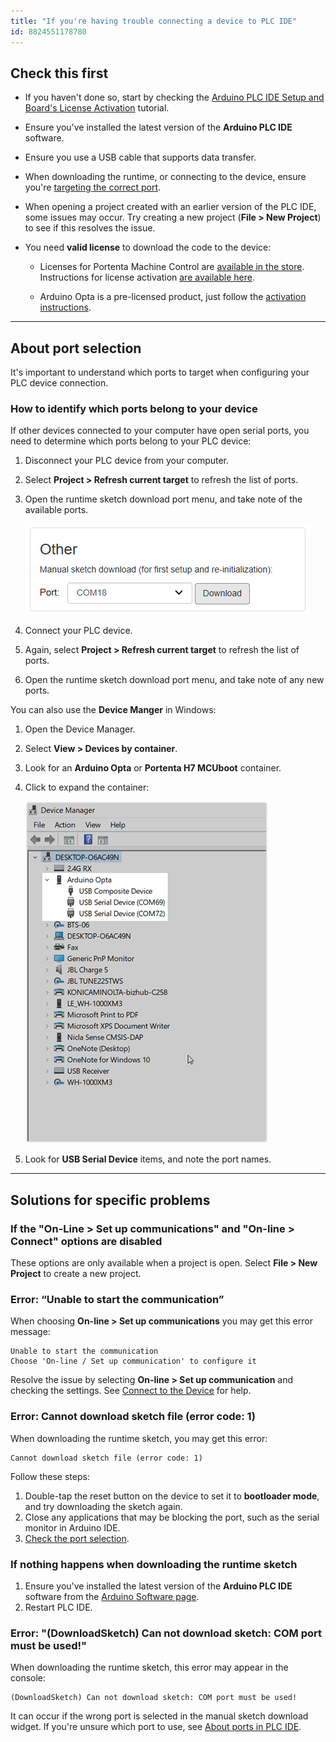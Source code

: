 ```yaml
---
title: "If you're having trouble connecting a device to PLC IDE"
id: 8824551178780
---
```


## Check this first

- If you haven't done so, start by checking the [Arduino PLC IDE Setup and Board's License Activation](https://docs.arduino.cc/software/plc-ide/tutorials/plc-ide-setup-license#instructions) tutorial.

- Ensure you've installed the latest version of the **Arduino PLC IDE** software.

- Ensure you use a USB cable that supports data transfer.

- When downloading the runtime, or connecting to the device, ensure you're [targeting the correct port](#about-ports).

- When opening a project created with an earlier version of the PLC IDE, some issues may occur. Try creating a new project (**File > New Project**) to see if this resolves the issue.

- You need **valid license** to download the code to the device:

  - Licenses for Portenta Machine Control are [available in the store](https://store.arduino.cc/products/plc-key-portenta-machine-control). Instructions for license activation [are available here](https://docs.arduino.cc/software/plc-ide/tutorials/plc-ide-setup-license#6-license-activation-with-product-key-portenta-machine-control).

  - Arduino Opta is a pre-licensed product, just follow the [activation instructions](https://docs.arduino.cc/software/plc-ide/tutorials/plc-ide-setup-license#7-license-activation-with-pre-licensed-products-opta).

---

## About port selection

It's important to understand which ports to target when configuring your PLC device connection.

### How to identify which ports belong to your device

If other devices connected to your computer have open serial ports, you need to determine which ports belong to your PLC device:

1. Disconnect your PLC device from your computer.
1. Select **Project > Refresh current target** to refresh the list of ports.
1. Open the runtime sketch download port menu, and take note of the available ports.

   ![The runtime download widget.](img/plc-ide-runtime-ports.png)

1. Connect your PLC device.
1. Again, select **Project > Refresh current target** to refresh the list of ports.
1. Open the runtime sketch download port menu, and take note of any new ports.

You can also use the **Device Manger** in Windows:

1. Open the Device Manager.
1. Select **View > Devices by container**.
1. Look for an **Arduino Opta** or **Portenta H7 MCUboot** container.
1. Click to expand the container:

   ![Arduino Opta ports in Device Manager.](img/device-manager.png)

1. Look for **USB Serial Device** items, and note the port names.

---

## Solutions for specific problems

### If the "On-Line > Set up communications" and "On-line > Connect" options are disabled

These options are only available when a project is open. Select **File > New Project** to create a new project.

### Error: “Unable to start the communication”

When choosing **On-line > Set up communications** you may get this error message:

```
Unable to start the communication
Choose 'On-line / Set up communication' to configure it
```

Resolve the issue by selecting **On-line > Set up communication** and checking the settings. See [Connect to the Device](https://docs.arduino.cc/software/plc-ide/tutorials/plc-ide-setup-license#5-connect-to-the-device) for help.

### Error: Cannot download sketch file (error code: 1)

When downloading the runtime sketch, you may get this error:

```
Cannot download sketch file (error code: 1)
```

Follow these steps:

1. Double-tap the reset button on the device to set it to **bootloader mode**, and try downloading the sketch again.
2. Close any applications that may be blocking the port, such as the serial monitor in Arduino IDE.
3. [Check the port selection](#about-ports).

### If nothing happens when downloading the runtime sketch

<!-- NOTE: Since missing PLC IDE Tools was the only known cause of this issue, it may no longer be relevant. -->

1. Ensure you've installed the latest version of the **Arduino PLC IDE** software from the [Arduino Software page](https://www.arduino.cc/en/software#arduino-plc-ide).
2. Restart PLC IDE.

### Error: "(DownloadSketch) Can not download sketch: COM port must be used!"

When downloading the runtime sketch, this error may appear in the console:

```
(DownloadSketch) Can not download sketch: COM port must be used!
```

It can occur if the wrong port is selected in the manual sketch download widget. If you're unsure which port to use, see [About ports in PLC IDE](#about-ports).

<!-- markdownlint-disable-file HC001 -->
